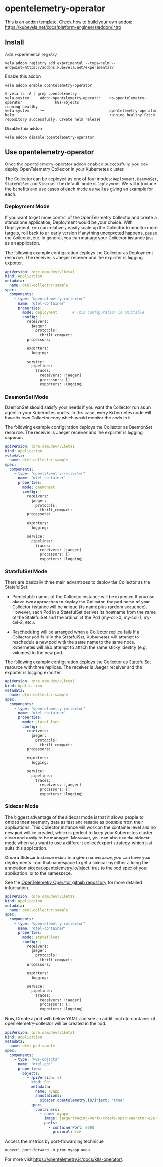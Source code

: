 # opentelemetry-operator

This is an addon template. Check how to build your own addon: https://kubevela.net/docs/platform-engineers/addon/intro

## Install

Add experimental registry
```
vela addon registry add experimental --type=helm --endpoint=https://addons.kubevela.net/experimental/
```

Enable this addon
```
vela addon enable opentelemetry-operator
```

```shell
$ vela ls -A | grep opentelemetry
vela-system     addon-opentelemetry-operator    ns-opentelemetry-operator               k8s-objects                                     running healthy
vela-system     └─                              opentelemetry-operator                  helm                                            running healthy Fetch repository successfully, Create helm release
```

Disable this addon
```
vela addon disable opentelemetry-operator
```

## Use opentelemetry-operator

Once the opentelemetry-operator addon enabled successfully, you can deploy OpenTelemetry Collector in your Kubernetes cluster.

The Collector can be deployed as one of four modes: `Deployment`, `DaemonSet`, `StatefulSet` and `Sidecar`. The default mode is `Deployment`. We will introduce the benefits and use cases of each mode as well as giving an example for each.

### Deployment Mode

If you want to get more control of the OpenTelemetry Collector and create a standalone application, Deployment would be your choice. With Deployment, you can relatively easily scale up the Collector to monitor more targets, roll back to an early version if anything unexpected happens, pause the Collector, etc. In general, you can manage your Collector instance just as an application.

The following example configuration deploys the Collector as Deployment resource. The receiver is Jaeger receiver and the exporter is logging exporter.

```yaml
apiVersion: core.oam.dev/v1beta1
kind: Application
metadata:
  name: otel-collector-sample
spec:
  components:
    - type: "opentelemetry-collector"
      name: "otel-container"
      properties:
        mode: deployment       # This configuration is omittable.
        config: |
          receivers:
            jaeger:
              protocols:
                thrift_compact:
          processors:

          exporters:
            logging:

          service:
            pipelines:
              traces:
                receivers: [jaeger]
                processors: []
                exporters: [logging]
```

### DaemonSet Mode

DaemonSet should satisfy your needs if you want the Collector run as an agent in your Kubernetes nodes. In this case, every Kubernetes node will have its own Collector copy which would monitor the pods in it.

The following example configuration deploys the Collector as DaemonSet resource. The receiver is Jaeger receiver and the exporter is logging exporter.

```yaml
apiVersion: core.oam.dev/v1beta1
kind: Application
metadata:
  name: otel-collector-sample
spec:
  components:
    - type: "opentelemetry-collector"
      name: "otel-container"
      properties:
        mode: daemonset
        config: |
          receivers:
            jaeger:
              protocols:
                thrift_compact:
          processors:

          exporters:
            logging:

          service:
            pipelines:
              traces:
                receivers: [jaeger]
                processors: []
                exporters: [logging]
```

### StatefulSet Mode

There are basically three main advantages to deploy the Collector as the StatefulSet:

- Predictable names of the Collector instance will be expected
  If you use above two approaches to deploy the Collector, the pod name of your Collector instance will be unique (its name plus random sequence). However, each Pod in a StatefulSet derives its hostname from the name of the StatefulSet and the ordinal of the Pod (my-col-0, my-col-1, my-col-2, etc.).

- Rescheduling will be arranged when a Collector replica fails
  If a Collector pod fails in the StatefulSet, Kubernetes will attempt to reschedule a new pod with the same name to the same node. Kubernetes will also attempt to attach the same sticky identity (e.g., volumes) to the new pod.

The following example configuration deploys the Collector as StatefulSet resource with three replicas. The receiver is Jaeger receiver and the exporter is logging exporter.

```yaml
apiVersion: core.oam.dev/v1beta1
kind: Application
metadata:
  name: otel-collector-sample
spec:
  components:
    - type: "opentelemetry-collector"
      name: "otel-container"
      properties:
        mode: statefulset
        config: |
          receivers:
            jaeger:
              protocols:
                thrift_compact:
          processors:

          exporters:
            logging:

          service:
            pipelines:
              traces:
                receivers: [jaeger]
                processors: []
                exporters: [logging]
```

### Sidecar Mode

The biggest advantage of the sidecar mode is that it allows people to offload their telemetry data as fast and reliable as possible from their applications. This Collector instance will work on the container level and no new pod will be created, which is perfect to keep your Kubernetes cluster clean and easily to be managed. Moreover, you can also use the sidecar mode when you want to use a different collect/export strategy, which just suits this application.

Once a Sidecar instance exists in a given namespace, you can have your deployments from that namespace to get a sidecar by either adding the annotation sidecar.opentelemetry.io/inject: true to the pod spec of your application, or to the namespace.

See the [OpenTelemetry Operator github repository](https://github.com/open-telemetry/opentelemetry-operator) for more detailed information.

```yaml
apiVersion: core.oam.dev/v1beta1
kind: Application
metadata:
  name: otel-collector-sample
spec:
  components:
    - type: "opentelemetry-collector"
      name: "otel-container"
      properties:
        mode: statefulset
        config: |
          receivers:
            jaeger:
              protocols:
                thrift_compact:
          processors:

          exporters:
            logging:

          service:
            pipelines:
              traces:
                receivers: [jaeger]
                processors: []
                exporters: [logging]
```

Now, Create a pod with below YAML and see an additional otc-container of opentelemetry-collector will be created in the pod.

```yaml
apiVersion: core.oam.dev/v1beta1
kind: Application
metadata:
  name: otel-pod-sample
spec:
  components:
    - type: "k8s-objects"
      name: "otel-pod"
      properties:
        objects:
          - apiVersion: v1
            kind: Pod
            metadata:
              name: myapp
              annotations:
                sidecar.opentelemetry.io/inject: "true"
            spec:
              containers:
                - name: myapp
                  image: jaegertracing/vertx-create-span:operator-e2e-tests
                  ports:
                    - containerPort: 8080
                      protocol: TCP
```

Access the metrics by port-forwarding technique

```shell
kubectl port-forward -n prod myapp 8888
```

For more visit https://opentelemetry.io/docs/k8s-operator/.
